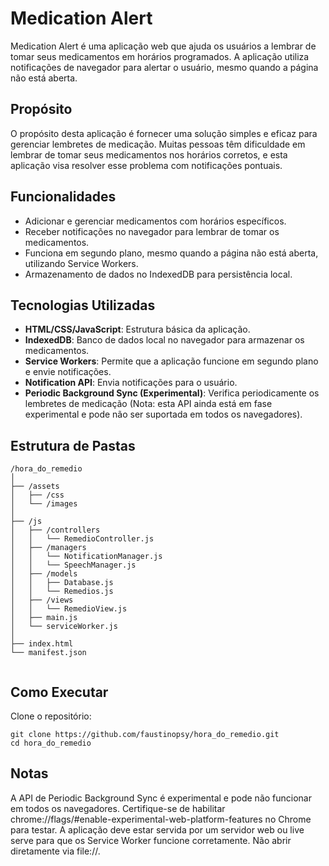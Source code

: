 # Medication Alert

Medication Alert é uma aplicação web que ajuda os usuários a lembrar de tomar seus medicamentos em horários programados. A aplicação utiliza notificações de navegador para alertar o usuário, mesmo quando a página não está aberta.

## Propósito

O propósito desta aplicação é fornecer uma solução simples e eficaz para gerenciar lembretes de medicação. Muitas pessoas têm dificuldade em lembrar de tomar seus medicamentos nos horários corretos, e esta aplicação visa resolver esse problema com notificações pontuais.

## Funcionalidades

- Adicionar e gerenciar medicamentos com horários específicos.
- Receber notificações no navegador para lembrar de tomar os medicamentos.
- Funciona em segundo plano, mesmo quando a página não está aberta, utilizando Service Workers.
- Armazenamento de dados no IndexedDB para persistência local.

## Tecnologias Utilizadas

- **HTML/CSS/JavaScript**: Estrutura básica da aplicação.
- **IndexedDB**: Banco de dados local no navegador para armazenar os medicamentos.
- **Service Workers**: Permite que a aplicação funcione em segundo plano e envie notificações.
- **Notification API**: Envia notificações para o usuário.
- **Periodic Background Sync (Experimental)**: Verifica periodicamente os lembretes de medicação (Nota: esta API ainda está em fase experimental e pode não ser suportada em todos os navegadores).

## Estrutura de Pastas

```plaintext
/hora_do_remedio
│
├── /assets
│   ├── /css
│   └── /images
│
├── /js
│   ├── /controllers
│   │   └── RemedioController.js
│   ├── /managers
│   │   └── NotificationManager.js
│   │   └── SpeechManager.js
│   ├── /models
│   │   ├── Database.js
│   │   └── Remedios.js
│   ├── /views
│   │   └── RemedioView.js
│   ├── main.js
│   └── serviceWorker.js
│
├── index.html
└── manifest.json


```
## Como Executar
Clone o repositório:
```
git clone https://github.com/faustinopsy/hora_do_remedio.git
cd hora_do_remedio
```
## Notas
A API de Periodic Background Sync é experimental e pode não funcionar em todos os navegadores. Certifique-se de habilitar chrome://flags/#enable-experimental-web-platform-features no Chrome para testar.
A aplicação deve estar servida por um servidor web ou live serve para que os Service Worker funcione corretamente. Não abrir diretamente via file://.
